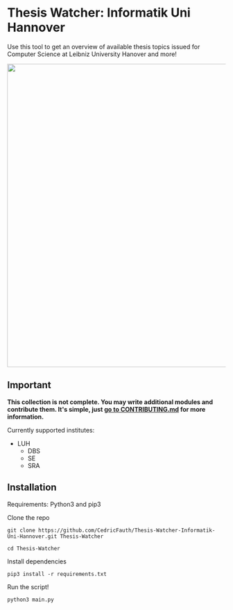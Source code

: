 # Thesis Watcher: Informatik Uni Hannover

Use this tool to get an overview of available thesis topics issued for Computer Science at Leibniz University Hanover and more!

<img src="https://user-images.githubusercontent.com/25117793/119158420-7a7e8d80-ba56-11eb-8cee-7ba0807e9c0f.png" width="700">

## Important
**This collection is not complete. You may write additional modules and contribute them. It's simple, just [go to CONTRIBUTING.md](/CONTRIBUTING.md) for more information.**

Currently supported institutes:
- LUH
  - DBS
  - SE
  - SRA 

## Installation
Requirements: Python3 and pip3

Clone the repo
```
git clone https://github.com/CedricFauth/Thesis-Watcher-Informatik-Uni-Hannover.git Thesis-Watcher

cd Thesis-Watcher
```

Install dependencies
```
pip3 install -r requirements.txt
```

Run the script!
```
python3 main.py
```
